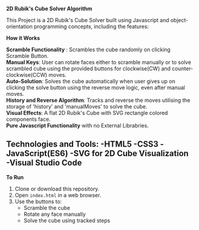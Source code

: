 **2D Rubik's Cube Solver Algorithm**

This Project is a 2D Rubik's Cube Solver built using Javascript and object-orientation programming concepts, including the features:

**How it Works**

**Scramble Functionality** : Scrambles the cube randomly on clicking Scramble Button.  
**Manual Keys**: User can rotate faces either to scramble manually or to solve scrambled cube using the provided buttons for clockwise(CW) and counter-clockwise(CCW) moves.  
**Auto-Solution**: Solves the cube automatically when user gives up on clicking the solve button using the reverse move logic, even after manual moves.  
**History and Reverse Algorithm**: Tracks and reverse the moves utilising the storage of 'history' and 'manualMoves' to solve the cube.  
**Visual Effects**: A flat 2D Rubik's Cube with SVG rectangle colored components face.  
**Pure Javascript Functionality** with no External Librabries.  

Technologies and Tools:
-HTML5
-CSS3
-JavaScript(ES6)
-SVG for 2D Cube Visualization
-Visual Studio Code
-

**To Run**
1. Clone or download this repository.
2. Open `index.html` in a web browser.
3. Use the buttons to:
   - Scramble the cube
   - Rotate any face manually
   - Solve the cube using tracked steps
  


